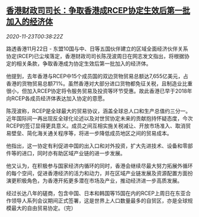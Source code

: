 <!--1606092923000-->
[香港财政司司长：争取香港成RCEP协定生效后第一批加入的经济体](https://cn.reuters.com/article/hk-rcep-1122-sun-idCNKBS283012)
------

<div><i>2020-11-23T00:38:22Z</i></div><p>路透香港11月22日 - 东盟10国与中、日等五国伙伴建立的区域全面经济伙伴关系协定(RCEP)已尘埃落定，香港财政司司长陈茂波周日在网志发文指出，将根据协定的相关条款，争取香港成为协定生效后第一批加入的经济体。</p><p>他提到，去年香港与RCEP中15个成员国的双边货物贸易总额达7,655亿美元，占香港的货物贸易总额71%。虽然香港对大部分进口货物都免征关税，且制造业比重很小，但加入RCEP协定将令服务贸易及投资等环节受惠。故此香港已早于2018年向RCEP各成员经济体表达加入协定的意愿。</p><p>陈茂波称，RCEP是全球最大的贸易协议，涵盖全球总人口和生产总值约三分一。近年国际间一再出现反全球化论述以及对世贸协定未来的贡献抱持怀疑态度，今次RCEP的签订显得更具意义。成员之间互相实施关税减让、开放市场准入、取消贸易壁垒、简化海关通关程序等，将进一步降低成员地区之间的贸易成本。</p><p>他指出，这一协定有利促进中国的出入口和对外投资，扩大先进技术、设备和零部件等的进口，同时亦有助区域产业链的进一步发展。</p><p>他又认为，在积极参与国家经济内循环的同时，香港会继续尽最大努力拓展外循环的每个空间，促进香港经济的活力和动力，并在区域产业链发展及资源配置方面扮演更积极角色，为香港开拓更多潜在市场及产业，推动经济进一步高质发展。</p><p>经过长达八年的磋商，包含中国、日本和韩国等15国在内的RCEP上周日在东亚合作领导人系列会议期间正式签署，这是世界上人口数量最多的自贸区，亦是全球规模最大的自由贸易协定。（完）</p>
